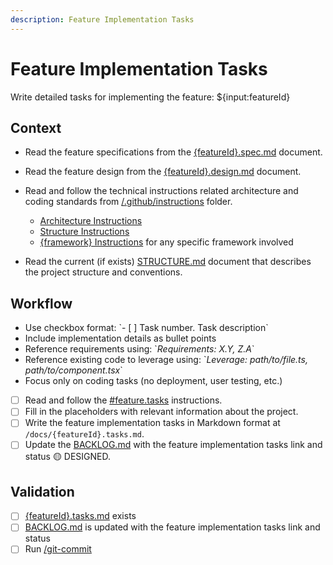 ```yaml
---
description: Feature Implementation Tasks
---
```


# Feature Implementation Tasks

Write detailed tasks for implementing the feature: ${input:featureId}

## Context

- Read the feature specifications from the [{featureId}.spec.md](/docs/{featureId}.spec.md) document.

- Read the feature design from the [{featureId}.design.md](/docs/{featureId}.design.md) document.

- Read and follow the technical instructions related architecture  and coding standards from [/.github/instructions](/.github/instructions) folder.
  - [Architecture Instructions](/.github/instructions/architecture.instructions.md) 
  - [Structure Instructions](/.github/instructions/structure.instructions.md)
  - [{framework} Instructions](/.github/instructions/{framework}.instructions.md) for any specific framework involved
- Read the current (if exists) [STRUCTURE.md](/docs/STRUCTURE.md) document that describes the project structure and conventions.

## Workflow

- Use checkbox format: \`- [ ] Task number. Task description\`
- Include implementation details as bullet points
- Reference requirements using: \`_Requirements: X.Y, Z.A_\`
- Reference existing code to leverage using: \`_Leverage: path/to/file.ts, path/to/component.tsx_\`
- Focus only on coding tasks (no deployment, user testing, etc.)
- [ ] Read and follow the [#feature.tasks](/.github/instructions/feature.tasks.instructions.md) instructions.
- [ ] Fill in the placeholders with relevant information about the project.
- [ ] Write the feature implementation tasks in Markdown format at `/docs/{featureId}.tasks.md`.
- [ ] Update the [BACKLOG.md](/docs/BACKLOG.md) with the feature implementation tasks link and status 🟡 DESIGNED.

## Validation

- [ ] [{featureId}.tasks.md](/docs/{featureId}.tasks.md) exists
- [ ] [BACKLOG.md](/docs/BACKLOG.md) is updated with the feature implementation tasks link and status
- [ ] Run [/git-commit](/.github/prompts/git-commit.prompt.md)